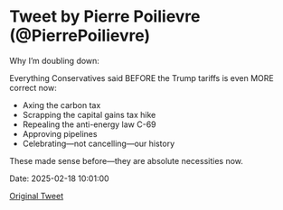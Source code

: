 # Tweet by Pierre Poilievre (@PierrePoilievre)

Why I’m doubling down:

Everything Conservatives said BEFORE the Trump tariffs is even MORE correct now: 
- Axing the carbon tax
- Scrapping the capital gains tax hike
- Repealing the anti-energy law C-69
- Approving pipelines
- Celebrating—not cancelling—our history

These made sense before—they are absolute necessities now.

Date: 2025-02-18 10:01:00

[Original Tweet](https://x.com/PierrePoilievre/status/1891790008966619211)
